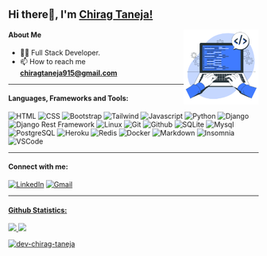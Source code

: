 ## Hi there👋, I'm <a>[Chirag Taneja!](https://www.linkedin.com/in/chirag-taneja-b647981a4/)

<!-- Image -->
<img align="right" alt="image" src="coder-2.png" width="30%" height="30%">
 
<!-- About Me -->
 #### About Me

- 👨‍💻 Full Stack Developer.<br>
- 📫 How to reach me **chiragtaneja915@gmail.com**
 
---
<!-- Languages, Frameworks and Tools -->
#### Languages, Frameworks and Tools:
<a align="left">

![HTML](https://img.shields.io/badge/HTML5-E34F26?style=flat-square&logo=HTML5&logoColor=white)
![CSS](https://img.shields.io/badge/CSS3-1572B6?style=flat-square&logo=CSS3&logoColor=white)
![Bootstrap](https://img.shields.io/badge/Bootstrap-7952B3?style=flat-square&logo=Bootstrap&logoColor=white)
![Tailwind](https://img.shields.io/badge/Tailwind-06B6D4?style=flat-square&logo=TailwindCss&logoColor=white)
![Javascript](https://img.shields.io/badge/Javascript-F7DF1E?style=flat-square&logo=Javascript&logoColor=white)
![Python](https://img.shields.io/badge/Python-3776AB?style=flat-square&logo=Python&logoColor=white)
![Django](https://img.shields.io/badge/Django-092E20?style=flat-square&logo=django&logoColor=white)
![Django Rest Framework](https://img.shields.io/badge/Rest_Framework-CB3837?style=flat-square&logo=django&logoColor=white) 
![Linux](https://img.shields.io/badge/Linux-FCC624?style=flat-square&logo=linux&logoColor=black)
![Git](https://img.shields.io/badge/Git-F05032?style=flat-square&logo=Git&logoColor=white)
![Github](https://img.shields.io/badge/Github-181717?style=flat-square&logo=Github&logoColor=white)
![SQLite](https://img.shields.io/badge/SQLite-003B57?style=flat-square&logo=SQLite&logoColor=white)
![Mysql](https://img.shields.io/badge/Mysql-4479A1?style=flat-square&logo=Mysql&logoColor=white)
![PostgreSQL](https://img.shields.io/badge/PostgreSQL-4169E1?style=flat-square&logo=PostgreSQL&logoColor=white)
![Heroku](https://img.shields.io/badge/Heroku-430098?style=flat-square&logo=Heroku&logoColor=white)
![Redis](https://img.shields.io/badge/Redis-DC382D?style=flat-square&logo=redis&logoColor=white)
![Docker](https://img.shields.io/badge/Docker-2496ED?style=flat-square&logo=Docker&logoColor=white)
![Markdown](https://img.shields.io/badge/Markdown-000000?style=flat-square&logo=Markdown&logoColor=white)
 ![Insomnia](https://img.shields.io/badge/Insomnia-4000BF?style=flat-square&logo=Insomnia&logoColor=white)
![VSCode](https://img.shields.io/badge/VS%20Code-007ACC?style=flat-square&logo=visual-studio-code&logoColor=white)
</a>
 <hr>
 
<!-- Connect with me: -->
#### Connect with me:
<div align="left">
<a  href="https://www.linkedin.com/in/chirag-taneja-b647981a4/" target="_blank"><img alt="LinkedIn" src="https://img.shields.io/badge/linkedin%20-%230077B5.svg?&style=flat-square&logo=linkedin&logoColor=white" /></a>
<a href="mailto:chiragtaneja915@gmail.com"><img  alt="Gmail" src="https://img.shields.io/badge/Gmail-D14836?style=flat-square&logo=gmail&logoColor=white" />
</div> 
<hr>
 
<!-- Github Statistics -->
#### Github Statistics:
<p>
<img width="54%" src="https://github-readme-stats.vercel.app/api?username=dev-chirag-taneja&show_icons=true" />
<img width="45%" src="https://github-readme-stats.vercel.app/api/top-langs?username=dev-chirag-taneja&show_icons=true&locale=en&layout=compact&langs_count=5" />
</p>
<p align="left"><img src="https://komarev.com/ghpvc/?username=dev-chirag-taneja&label=Profile%20views&color=0e75b6&style=flat" alt="dev-chirag-taneja" /> </p>

